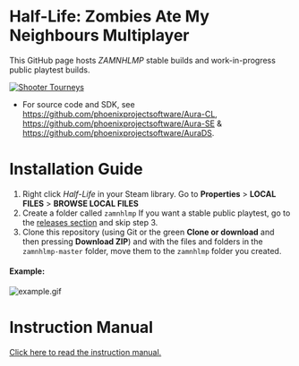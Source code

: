 # Half-Life: Zombies Ate My Neighbours Multiplayer
This GitHub page hosts *ZAMNHLMP* stable builds and work-in-progress public playtest builds.

<a href="https://www.moddb.com/mods/shooter-tourneys" title="View Shooter Tourneys on Mod DB" target="_blank"><img src="https://button.moddb.com/popularity/medium/mods/45317.png" alt="Shooter Tourneys" /></a>

- For source code and SDK, see https://github.com/phoenixprojectsoftware/Aura-CL, https://github.com/phoenixprojectsoftware/Aura-SE & https://github.com/phoenixprojectsoftware/AuraDS.

# Installation Guide
1. Right click *Half-Life* in your Steam library. Go to **Properties** > **LOCAL FILES** > **BROWSE LOCAL FILES**
2. Create a folder called `zamnhlmp` If you want a stable public playtest, go to the [releases section](https://github.com/phoenixprojectsoftware/shootertourneys/releases) and skip step 3.
3. Clone this repository (using Git or the green **Clone or download** and then pressing **Download ZIP**) and with the files and folders in the `zamnhlmp-master` folder, move them to the `zamnhlmp` folder you created.
#### Example:
![example.gif](example.gif)

# Instruction Manual
[Click here to read the instruction manual.](https://sabianroberts.github.io/shooter-tourneys-user-manual)
